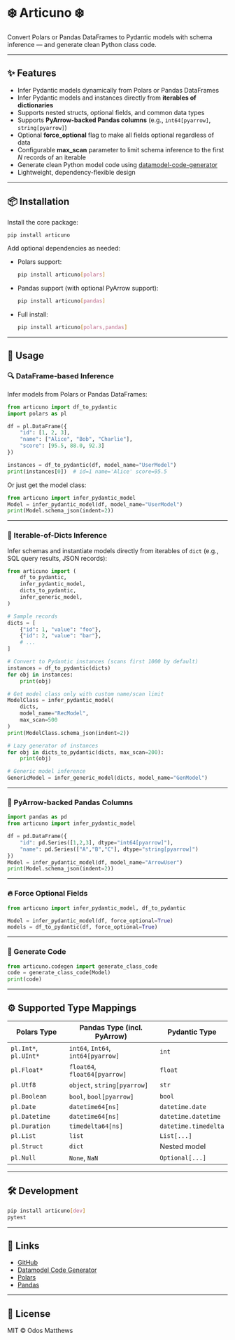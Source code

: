 # ❄️ Articuno ❄️

Convert Polars or Pandas DataFrames to Pydantic models with schema inference — and generate clean Python class code.

---

## ✨ Features

- Infer Pydantic models dynamically from Polars or Pandas DataFrames  
- Infer Pydantic models and instances directly from **iterables of dictionaries**  
- Supports nested structs, optional fields, and common data types  
- Supports **PyArrow-backed Pandas columns** (e.g., `int64[pyarrow]`, `string[pyarrow]`)  
- Optional **force_optional** flag to make all fields optional regardless of data  
- Configurable **max_scan** parameter to limit schema inference to the first _N_ records of an iterable  
- Generate clean Python model code using [datamodel-code-generator](https://github.com/koxudaxi/datamodel-code-generator)  
- Lightweight, dependency-flexible design

---

## 📦 Installation

Install the core package:

```bash
pip install articuno
```

Add optional dependencies as needed:

- Polars support:
  ```bash
  pip install articuno[polars]
  ```
- Pandas support (with optional PyArrow support):
  ```bash
  pip install articuno[pandas]
  ```
- Full install:
  ```bash
  pip install articuno[polars,pandas]
  ```

---

## 🚀 Usage

### 🔍 DataFrame-based Inference

Infer models from Polars or Pandas DataFrames:

```python
from articuno import df_to_pydantic
import polars as pl

df = pl.DataFrame({
    "id": [1, 2, 3],
    "name": ["Alice", "Bob", "Charlie"],
    "score": [95.5, 88.0, 92.3]
})

instances = df_to_pydantic(df, model_name="UserModel")
print(instances[0])  # id=1 name='Alice' score=95.5
```

Or just get the model class:

```python
from articuno import infer_pydantic_model
Model = infer_pydantic_model(df, model_name="UserModel")
print(Model.schema_json(indent=2))
```

---

### 🧰 Iterable-of-Dicts Inference

Infer schemas and instantiate models directly from iterables of `dict` (e.g., SQL query results, JSON records):

```python
from articuno import (
    df_to_pydantic,
    infer_pydantic_model,
    dicts_to_pydantic,
    infer_generic_model,
)

# Sample records
dicts = [
    {"id": 1, "value": "foo"},
    {"id": 2, "value": "bar"},
    # ...
]

# Convert to Pydantic instances (scans first 1000 by default)
instances = df_to_pydantic(dicts)
for obj in instances:
    print(obj)

# Get model class only with custom name/scan limit
ModelClass = infer_pydantic_model(
    dicts,
    model_name="RecModel",
    max_scan=500
)
print(ModelClass.schema_json(indent=2))

# Lazy generator of instances
for obj in dicts_to_pydantic(dicts, max_scan=200):
    print(obj)

# Generic model inference
GenericModel = infer_generic_model(dicts, model_name="GenModel")
```

---

### 🌟 PyArrow-backed Pandas Columns

```python
import pandas as pd
from articuno import infer_pydantic_model

df = pd.DataFrame({
    "id": pd.Series([1,2,3], dtype="int64[pyarrow]"),
    "name": pd.Series(["A","B","C"], dtype="string[pyarrow]")
})
Model = infer_pydantic_model(df, model_name="ArrowUser")
print(Model.schema_json(indent=2))
```

---

### 🔥 Force Optional Fields

```python
from articuno import infer_pydantic_model, df_to_pydantic

Model = infer_pydantic_model(df, force_optional=True)
models = df_to_pydantic(df, force_optional=True)
```

---

### 🧾 Generate Code

```python
from articuno.codegen import generate_class_code
code = generate_class_code(Model)
print(code)
```

---

## ⚙️ Supported Type Mappings

| Polars Type          | Pandas Type (incl. PyArrow)               | Pydantic Type        |
|----------------------|-------------------------------------------|----------------------|
| `pl.Int*`, `pl.UInt*`| `int64`, `Int64`, `int64[pyarrow]`       | `int`                |
| `pl.Float*`          | `float64`, `float64[pyarrow]`            | `float`              |
| `pl.Utf8`            | `object`, `string[pyarrow]`              | `str`                |
| `pl.Boolean`         | `bool`, `bool[pyarrow]`                  | `bool`               |
| `pl.Date`            | `datetime64[ns]`                         | `datetime.date`      |
| `pl.Datetime`        | `datetime64[ns]`                         | `datetime.datetime`  |
| `pl.Duration`        | `timedelta64[ns]`                        | `datetime.timedelta` |
| `pl.List`            | `list`                                   | `List[...]`          |
| `pl.Struct`          | `dict`                                   | Nested model         |
| `pl.Null`            | `None`, `NaN`                            | `Optional[...]`      |

---

## 🛠️ Development

```bash
pip install articuno[dev]
pytest
```

---

## 🔗 Links

- [GitHub](https://github.com/eddiethedean/articuno)  
- [Datamodel Code Generator](https://github.com/koxudaxi/datamodel-code-generator)  
- [Polars](https://pola.rs/)  
- [Pandas](https://pandas.pydata.org/)  

---

## 📄 License

MIT © Odos Matthews
